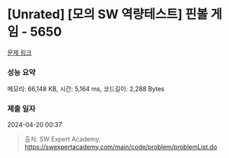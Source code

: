 # [Unrated] [모의 SW 역량테스트] 핀볼 게임 - 5650 

[문제 링크](https://swexpertacademy.com/main/code/problem/problemDetail.do?contestProbId=AWXRF8s6ezEDFAUo) 

### 성능 요약

메모리: 66,148 KB, 시간: 5,164 ms, 코드길이: 2,288 Bytes

### 제출 일자

2024-04-20 00:37



> 출처: SW Expert Academy, https://swexpertacademy.com/main/code/problem/problemList.do
